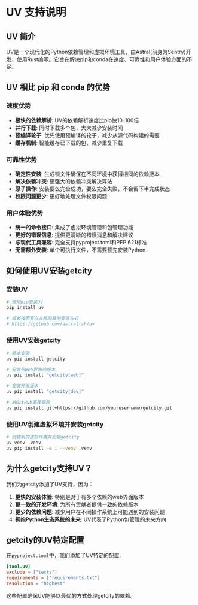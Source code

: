 # UV 支持说明

## UV 简介

UV是一个现代化的Python依赖管理和虚拟环境工具，由Astral(前身为Sentry)开发，使用Rust编写。它旨在解决pip和conda在速度、可靠性和用户体验方面的不足。

## UV 相比 pip 和 conda 的优势

### 速度优势
- **极快的依赖解析**: UV的依赖解析速度比pip快10-100倍
- **并行下载**: 同时下载多个包，大大减少安装时间
- **预编译轮子**: 优先使用预编译的轮子，减少从源代码构建的需要
- **缓存机制**: 智能缓存已下载的包，减少重复下载

### 可靠性优势
- **确定性安装**: 生成锁文件确保在不同环境中获得相同的依赖版本
- **解决依赖冲突**: 更强大的依赖冲突解决算法
- **原子操作**: 安装要么完全成功，要么完全失败，不会留下半完成状态
- **权限问题更少**: 更好地处理文件权限问题

### 用户体验优势
- **统一的命令接口**: 集成了虚拟环境管理和包管理功能
- **更好的错误信息**: 提供更清晰的错误消息和解决建议
- **与现代工具兼容**: 完全支持pyproject.toml和PEP 621标准
- **无需额外安装**: 单个可执行文件，不需要预先安装Python

## 如何使用UV安装getcity

### 安装UV
```bash
# 使用pip安装UV
pip install uv

# 或者按照官方文档的其他安装方式
# https://github.com/astral-sh/uv
```

### 使用UV安装getcity
```bash
# 基本安装
uv pip install getcity

# 安装带Web界面的版本
uv pip install "getcity[web]"

# 安装开发版本
uv pip install "getcity[dev]"

# 从GitHub直接安装
uv pip install git+https://github.com/yourusername/getcity.git
```

### 使用UV创建虚拟环境并安装getcity
```bash
# 创建新的虚拟环境并安装getcity
uv venv .venv
uv pip install -e . --venv .venv
```

## 为什么getcity支持UV？

我们为getcity添加了UV支持，因为：

1. **更快的安装体验**: 特别是对于有多个依赖的web界面版本
2. **更一致的开发环境**: 为所有贡献者提供一致的依赖版本
3. **更少的依赖问题**: 减少用户在不同操作系统上可能遇到的安装问题
4. **拥抱Python生态系统的未来**: UV代表了Python包管理的未来方向

## getcity的UV特定配置

在`pyproject.toml`中，我们添加了UV特定的配置:

```toml
[tool.uv]
exclude = ["tests"]
requirements = ["requirements.txt"]
resolution = "highest"
```

这些配置确保UV能够以最优的方式处理getcity的依赖。 